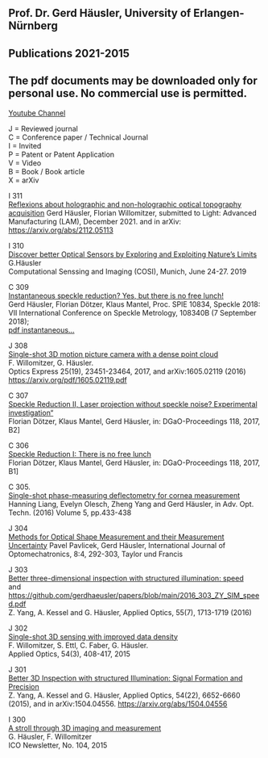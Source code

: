 
##  Prof. Dr. Gerd Häusler, University of Erlangen-Nürnberg  
## Publications 2021-2015  
## The pdf documents may be downloaded only for personal use. No commercial use is permitted.

[Youtube Channel](https://www.youtube.com/user/Osmin3D)  

 

J =  Reviewed journal   
C = Conference paper / Technical Journal   
I  =  Invited   
P = Patent or Patent Application   
V = Video   
B = Book / Book article   
X = arXiv   


I 311  
[Reflexions about holographic and non-holographic optical topography acquisition](https://arxiv.org/abs/2112.05113) 
Gerd Häusler, Florian Willomitzer, submitted to Light: Advanced Manufacturing (LAM), December 2021. and in arXiv: https://arxiv.org/abs/2112.05113

I 310  
[Discover better Optical Sensors by Exploring and Exploiting Nature’s Limits](/GH_COSI_2019.pdf)   
G.Häusler  
Computational Senssing and Imaging (COSI), Munich, June 24-27. 2019  
 
C 309  
[Instantaneous speckle reduction? Yes, but there is no free lunch!](https://neurophotonics.spiedigitallibrary.org/conference-proceedings-of-spie/10834/108340B/Instantaneous-speckle-reduction-Yes-but-there-is-no-free-lunch/10.1117/12.2317925.short?SSO=1)   
Gerd Häusler, Florian Dötzer, Klaus Mantel, Proc. SPIE 10834, Speckle 2018:
VII International Conference on Speckle Metrology, 108340B (7 September 2018);  
[pdf instantaneous...](https://github.com/gerdhaeusler/gerdhaeusler.github.io/blob/main/T%20309.%20108340B.pdf)

J 308  
[Single-shot 3D motion picture camera with a dense point cloud](https://www.osapublishing.org/abstract.cfm?uri=oe-25-19-23451)  
F. Willomitzer, G. Häusler.  
Optics Express 25(19), 23451-23464, 2017, and arXiv:1605.02119 (2016) https://arxiv.org/pdf/1605.02119.pdf
    
C 307  
[Speckle Reduction II, Laser projection without speckle noise? Experimental investigation“](http://www.dgao-proceedings.de/download/118/118_b2.pdf)  
Florian Dötzer, Klaus Mantel, Gerd Häusler, in: DGaO-Proceedings 118, 2017, B2] 

C 306  
[Speckle Reduction I: There is no free lunch](http://www.dgao-proceedings.de/download/118/118_b1.pdf)  
Florian Dötzer, Klaus Mantel, Gerd Häusler, in: DGaO-Proceedings 118, 2017, B1] 

C 305.  
[Single-shot phase-measuring deflectometry for cornea measurement]()   
Hanning Liang, Evelyn Olesch, Zheng Yang and Gerd Häusler, in Adv. Opt. Techn. (2016) Volume 5, pp.433-438

J 304  
[Methods for Optical Shape Measurement and their Measurement Uncertainty](http://dx.doi.org/10.1080/15599612.2014.942929) 
Pavel Pavlicek, Gerd Häusler, International Journal of Optomechatronics, 8:4, 292-303, Taylor und Francis

J 303  
[Better three-dimensional inspection with structured illumination: speed](https://doi.org/10.1364/AO.55.001713)  
and https://github.com/gerdhaeusler/papers/blob/main/2016_303_ZY_SIM_speed.pdf  
Z. Yang, A. Kessel and G. Häusler, Applied Optics, 55(7), 1713-1719 (2016)

J 302  
[Single-shot 3D sensing with improved data density](https://www.osapublishing.org/abstract.cfm?uri=ao-54-3-408)  
F. Willomitzer, S. Ettl, C. Faber, G. Häusler.  
Applied Optics, 54(3), 408-417, 2015  
 
J 301  
[Better 3D Inspection with structured Illumination: Signal Formation and Precision](https://github.com/gerdhaeusler/papers/blob/main/2015_300X_ZY__AK_GH_Better_3D_Inspection.pdf)  
Z. Yang, A. Kessel and G. Häusler, Applied Optics, 54(22), 6652-6660 (2015), and in arXiv:1504.04556. 
https://arxiv.org/abs/1504.04556

I 300  
[A stroll through 3D imaging and measurement](http://e-ico.org/sites/default/files/pdfs/ICOJul15-5.pdf)  
G. Häusler, F. Willomitzer  
ICO Newsletter, No. 104, 2015  

